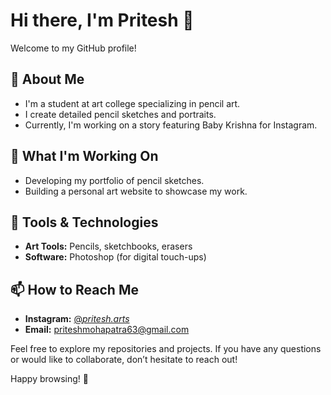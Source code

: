 # Hi there, I'm Pritesh 👋

Welcome to my GitHub profile!

## 🎨 About Me
- I'm a student at art college specializing in pencil art.
- I create detailed pencil sketches and portraits.
- Currently, I'm working on a story featuring Baby Krishna for Instagram.

## 🌟 What I'm Working On
- Developing my portfolio of pencil sketches.
- Building a personal art website to showcase my work.

## 🔧 Tools & Technologies
- **Art Tools:** Pencils, sketchbooks, erasers
- **Software:** Photoshop (for digital touch-ups)

## 📫 How to Reach Me
- **Instagram:** [@_pritesh.arts_](https://instagram.com/_pritesh.arts_)
- **Email:** priteshmohapatra63@gmail.com

Feel free to explore my repositories and projects. If you have any questions or would like to collaborate, don’t hesitate to reach out!

Happy browsing! 🎨
